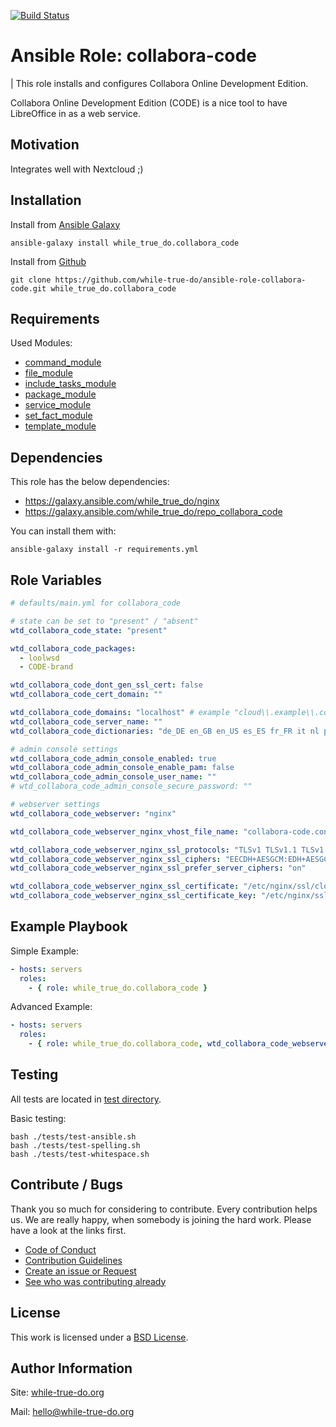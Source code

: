 [![Build Status](https://travis-ci.org/while-true-do/ansible-role-collabora-code.svg?branch=master)](https://travis-ci.org/while-true-do/ansible-role-collabora-code)

# Ansible Role: collabora-code
| This role installs and configures Collabora Online Development Edition.

Collabora Online Development Edition (CODE) is a nice tool to have LibreOffice in as a web service.

## Motivation

Integrates well with Nextcloud ;)

## Installation

Install from [Ansible Galaxy](https://galaxy.ansible.com/while_true_do/collabora_code)

```
ansible-galaxy install while_true_do.collabora_code
```

Install from [Github](https://github.com/while-true-do/ansible-role-collabora-code)

```
git clone https://github.com/while-true-do/ansible-role-collabora-code.git while_true_do.collabora_code
```

## Requirements

Used Modules:

-   [command_module](https://docs.ansible.com/ansible/latest/modules/command_module.html)
-   [file_module](https://docs.ansible.com/ansible/latest/modules/file_module.html)
-   [include_tasks_module](https://docs.ansible.com/ansible/latest/modules/include_tasks_module.html)
-   [package_module](https://docs.ansible.com/ansible/latest/modules/package_module.html)
-   [service_module](https://docs.ansible.com/ansible/latest/modules/service_module.html)
-   [set_fact_module](https://docs.ansible.com/ansible/latest/modules/set_fact_module.html)
-   [template_module](https://docs.ansible.com/ansible/latest/modules/template_module.html)

## Dependencies

This role has the below dependencies:

-   <https://galaxy.ansible.com/while_true_do/nginx>
-   <https://galaxy.ansible.com/while_true_do/repo_collabora_code>

You can install them with:

```
ansible-galaxy install -r requirements.yml
```

## Role Variables

```yaml
# defaults/main.yml for collabora_code

# state can be set to "present" / "absent"
wtd_collabora_code_state: "present"

wtd_collabora_code_packages:
  - loolwsd
  - CODE-brand

wtd_collabora_code_dont_gen_ssl_cert: false
wtd_collabora_code_cert_domain: ""

wtd_collabora_code_domains: "localhost" # example "cloud\\.example\\.com\\|nextcloud\\.example\\.org"
wtd_collabora_code_server_name: ""
wtd_collabora_code_dictionaries: "de_DE en_GB en_US es_ES fr_FR it nl pt_BR pt_PT ru"

# admin console settings
wtd_collabora_code_admin_console_enabled: true
wtd_collabora_code_admin_console_enable_pam: false
wtd_collabora_code_admin_console_user_name: ""
# wtd_collabora_code_admin_console_secure_password: ""

# webserver settings
wtd_collabora_code_webserver: "nginx"

wtd_collabora_code_webserver_nginx_vhost_file_name: "collabora-code.conf"

wtd_collabora_code_webserver_nginx_ssl_protocols: "TLSv1 TLSv1.1 TLSv1.2"
wtd_collabora_code_webserver_nginx_ssl_ciphers: "EECDH+AESGCM:EDH+AESGCM:AES256+EECDH:AES256+EDH"
wtd_collabora_code_webserver_nginx_ssl_prefer_server_ciphers: "on"

wtd_collabora_code_webserver_nginx_ssl_certificate: "/etc/nginx/ssl/cloud.example.com.crt"
wtd_collabora_code_webserver_nginx_ssl_certificate_key: "/etc/nginx/ssl/cloud.example.com.key"
```

## Example Playbook

Simple Example:

```yaml
- hosts: servers
  roles:
    - { role: while_true_do.collabora_code }
```

Advanced Example:

```yaml
- hosts: servers
  roles:
    - { role: while_true_do.collabora_code, wtd_collabora_code_webserver_nginx_ssl_certificate: "/etc/nginx/ssl/other.crt", wtd_collabora_code_webserver_nginx_ssl_certificate_key: "/etc/nginx/ssl/other.key" }
```

## Testing

All tests are located in [test directory](./tests/).

Basic testing:

```
bash ./tests/test-ansible.sh
bash ./tests/test-spelling.sh
bash ./tests/test-whitespace.sh
```

## Contribute / Bugs

Thank you so much for considering to contribute. Every contribution helps us.
We are really happy, when somebody is joining the hard work. Please have a look
at the links first.

-   [Code of Conduct](./docs/CODE_OF_CONDUCT.md)
-   [Contribution Guidelines](./docs/CONTRIBUTING.md)
-   [Create an issue or Request](https://github.com/while-true-do/ansible-role-collabora-code/issues)
-   [See who was contributing already](https://github.com/while-true-do/ansible-role-collabora-code/graphs/contributors)

## License

This work is licensed under a [BSD License](https://opensource.org/licenses/BSD-3-Clause).

## Author Information

Site: [while-true-do.org](https://while-true-do.org)

Mail: [hello@while-true-do.org](mailto:hello@while-true-do.org)

